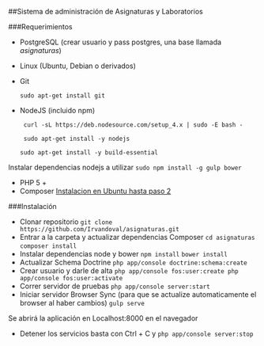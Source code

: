 ##Sistema de administración de Asignaturas y Laboratorios

###Requerimientos

 - PostgreSQL (crear usuario  y pass postgres, una base llamada *asignaturas*)
 - Linux (Ubuntu, Debian o derivados)
 - Git


    `sudo apt-get install git`

 - NodeJS (incluido npm)


      ` curl -sL https://deb.nodesource.com/setup_4.x | sudo -E bash -`
      
      ` sudo apt-get install -y nodejs`
      
      `sudo apt-get install -y build-essential`

 Instalar dependencias nodejs a utilizar
      `sudo npm install -g gulp bower`
 - PHP 5 +
 - Composer [Instalacion en Ubuntu hasta paso 2](https://www.digitalocean.com/community/tutorials/how-to-install-and-use-composer-on-ubuntu-14-04)
 
###Instalación

- Clonar repositorio
     `git clone https://github.com/Irvandoval/asignaturas.git`
- Entrar a la carpeta y actualizar dependencias Composer
     `cd asignaturas`
     `composer install`
- Instalar dependencias node y bower
     `npm install`
     `bower install`
- Actualizar Schema Doctrine
     `php app/console doctrine:schema:create`
- Crear usuario y darle de alta
`php app/console fos:user:create
php app/console fos:user:activate`
- Correr servidor de pruebas
     `php app/console server:start`
- Iniciar servidor Browser Sync (para que se actualize automaticamente el browser al haber cambios)
     `gulp serve`

Se abrirá la aplicación en Localhost:8000 en el navegador
- Detener los servicios basta con Ctrl + C y `php app/console server:stop`
